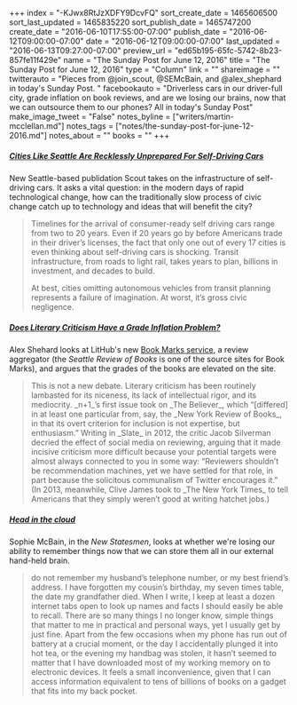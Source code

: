 +++
index = "-KJwx8RtJzXDFY9DcvFQ"
sort_create_date = 1465606500
sort_last_updated = 1465835220
sort_publish_date = 1465747200
create_date = "2016-06-10T17:55:00-07:00"
publish_date = "2016-06-12T09:00:00-07:00"
date = "2016-06-12T09:00:00-07:00"
last_updated = "2016-06-13T09:27:00-07:00"
preview_url = "ed65b195-65fc-5742-8b23-857fe11f429e"
name = "The Sunday Post for June 12, 2016"
title = "The Sunday Post for June 12, 2016"
type = "Column"
link = ""
shareimage = ""
twitterauto = "Pieces from @join_scout, @SEMcBain, and @alex_shephard in today's Sunday Post. "
facebookauto = "Driverless cars in our driver-full city, grade inflation on book reviews, and are we losing our brains, now that we can outsource them to our phones? All in today's Sunday Post"
make_image_tweet = "False"
notes_byline = ["writers/martin-mcclellan.md"]
notes_tags = ["notes/the-sunday-post-for-june-12-2016.md"]
notes_about = ""
books = ""
+++
<h5><a href="https://scout.ai/story/cities-like-seattle-are-recklessly-unprepared-for-self-driving-cars" title="None">Cities Like Seattle Are Recklessly Unprepared For Self-Driving Cars</a></h5>

New Seattle-based publidation Scout takes on the infrastructure of self-driving cars. It asks a vital question: in the modern days of rapid technological change, how can the traditionally slow process of civic change catch up to technology and ideas that will benefit the city? 

<blockquote>
	<p>Timelines for the arrival of consumer-ready self driving cars range from two to 20 years. Even if 20 years go by before Americans trade in their driver’s licenses, the fact that only one out of every 17 cities is even thinking about self-driving cars is shocking. Transit infrastructure, from roads to light rail, takes years to plan, billions in investment, and decades to build.</p>

<p>At best, cities omitting autonomous vehicles from transit planning represents a failure of imagination. At worst, it’s gross civic negligence.</p>
</blockquote>

<h5><a href="https://newrepublic.com/article/134060/literary-criticism-grade-inflation-problem" title="Does Literary Criticism Have a Grade Inflation Problem? | New Republic">Does Literary Criticism Have a Grade Inflation Problem?</a></h5>

Alex Shehard looks at LitHub's new <a href="http://lithub.com/bookmarks/" title="Book Marks: The book review aggregator">Book Marks service</a>, a review aggregator (the _Seattle Review of Books_ is one of the source sites for Book Marks), and argues that the grades of the books are elevated on the site. 

<blockquote>
	This is not a new debate. Literary criticism has been routinely lambasted for its niceness, its lack of intellectual rigor, and its mediocrity. _n+1_’s first issue took on _The Believer_, which “[differed] in at least one particular from, say, the _New York Review of Books_, in that its overt criterion for inclusion is not expertise, but enthusiasm.” Writing in _Slate_ in 2012, the critic Jacob Silverman decried the effect of social media on reviewing, arguing that it made incisive criticism more difficult because your potential targets were almost always connected to you in some way: “Reviewers shouldn’t be recommendation machines, yet we have settled for that role, in part because the solicitous communalism of Twitter encourages it.” (In 2013, meanwhile, Clive James took to _The New York Times_ to tell Americans that they simply weren’t good at writing hatchet jobs.)
</blockquote>

<h5><a href="http://www.newstatesman.com/politics/education/2016/02/head-cloud" title="Head in the cloud">Head in the cloud</a></h5>

Sophie McBain, in the _New Statesmen_, looks at whether we're losing our ability to remember things now that we can store them all in our external hand-held brain. 

<blockquote>
	do not remember my husband’s tele­phone number, or my best friend’s address. I have forgotten my cousin’s birthday, my seven times table, the date my grandfather died. When I write, I keep at least a dozen internet tabs open to look up names and facts I should easily be able to recall. There are so many things I no longer know, simple things that matter to me in practical and personal ways, yet I usually get by just fine. Apart from the few occasions when my phone has run out of battery at a crucial moment, or the day I accidentally plunged it into hot tea, or the evening my handbag was stolen, it hasn’t seemed to matter that I have downloaded most of my working memory on to electronic devices. It feels a small inconvenience, given that I can access information equivalent to tens of billions of books on a gadget that fits into my back pocket.
</blockquote>